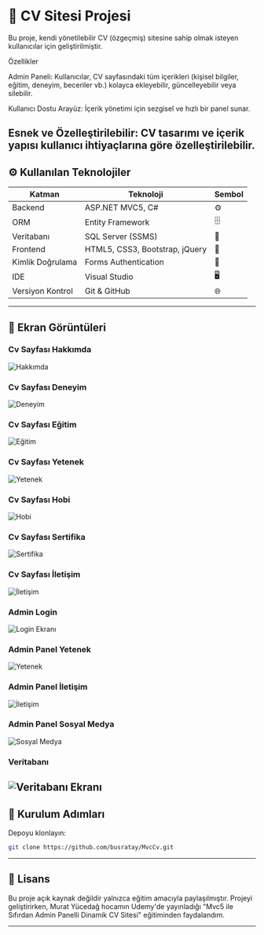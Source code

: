 # 📄 CV Sitesi Projesi

Bu proje, kendi yönetilebilir CV (özgeçmiş) sitesine sahip olmak isteyen kullanıcılar için geliştirilmiştir.

Özellikler

Admin Paneli: Kullanıcılar, CV sayfasındaki tüm içerikleri (kişisel bilgiler, eğitim, deneyim, beceriler vb.) kolayca ekleyebilir, güncelleyebilir veya silebilir.

Kullanıcı Dostu Arayüz: İçerik yönetimi için sezgisel ve hızlı bir panel sunar.

Esnek ve Özelleştirilebilir: CV tasarımı ve içerik yapısı kullanıcı ihtiyaçlarına göre özelleştirilebilir.
---

## ⚙️ Kullanılan Teknolojiler

| Katman              | Teknoloji                          | Sembol |
|--------------------|-----------------------------------|--------|
| Backend            | ASP.NET MVC5, C#                   | ⚙️      |
| ORM                | Entity Framework                   | 🗄      |
| Veritabanı         | SQL Server (SSMS)                  | 💾      |
| Frontend           | HTML5, CSS3, Bootstrap, jQuery     | 🎨      |
| Kimlik Doğrulama   | Forms Authentication               | 🔑      |
| IDE                | Visual Studio                      | 🖥      |
| Versiyon Kontrol   | Git & GitHub                       | 🌐      |

---
## 📸 Ekran Görüntüleri

###  Cv Sayfası Hakkımda
![Hakkımda](https://github.com/busratay/MvcCv/blob/master/MvcCv/screenshots/CvHakkimda.png)
### Cv Sayfası Deneyim
![Deneyim](https://github.com/busratay/MvcCv/blob/master/MvcCv/screenshots/CvDeneyim.png)
###  Cv Sayfası Eğitim
![Eğitim](https://github.com/busratay/MvcCv/blob/master/MvcCv/screenshots/CvEgitim.png)
###  Cv Sayfası Yetenek
![Yetenek](https://github.com/busratay/MvcCv/blob/master/MvcCv/screenshots/CvYetenek.png)
### Cv Sayfası Hobi
![Hobi](https://github.com/busratay/MvcCv/blob/master/MvcCv/screenshots/CvHobi.png)
### Cv Sayfası Sertifika
![Sertifika](https://github.com/busratay/MvcCv/blob/master/MvcCv/screenshots/CvSertifika.png)
### Cv Sayfası İletişim
![İletişim](https://github.com/busratay/MvcCv/blob/master/MvcCv/screenshots/CVIletisim.png)

### Admin Login
![Login Ekranı](https://github.com/busratay/MvcCv/blob/master/MvcCv/screenshots/Login.png)
### Admin Panel Yetenek
![Yetenek](https://github.com/busratay/MvcCv/blob/master/MvcCv/screenshots/yetenek.png)
### Admin Panel İletişim
![İletişim](https://github.com/busratay/MvcCv/blob/master/MvcCv/screenshots/iletisim.png)
### Admin Panel Sosyal Medya
![Sosyal Medya](https://github.com/busratay/MvcCv/blob/master/MvcCv/screenshots/sosyalmedya.png)

### Veritabanı
![Veritabanı Ekranı](https://github.com/busratay/MvcCv/blob/master/MvcCv/screenshots/veritabani.png)
---
 
## 🚀 Kurulum Adımları
 
  Depoyu klonlayın:
  ```bash
 git clone https://github.com/busratay/MvcCv.git
   ```
---

## 📄 Lisans

Bu proje açık kaynak değildir yalnızca eğitim amacıyla paylaşılmıştır.
Projeyi geliştirirken, Murat Yücedağ hocamın Udemy'de yayınladığı
"Mvc5 ile Sıfırdan Admin Panelli Dinamik CV Sitesi" eğitiminden faydalandım.

---
